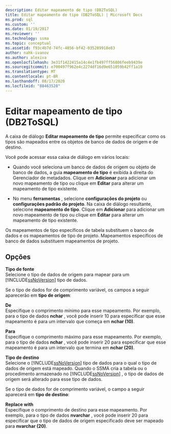 ```yaml
---
description: Editar mapeamento de tipo (DB2ToSQL)
title: Editar mapeamento de tipo (DB2ToSQL) | Microsoft Docs
ms.prod: sql
ms.custom: ''
ms.date: 01/19/2017
ms.reviewer: ''
ms.technology: ssma
ms.topic: conceptual
ms.assetid: f93c4b7d-74fc-4856-bf42-035289918e83
author: nahk-ivanov
ms.author: alexiva
ms.openlocfilehash: 3e31f1422415a14c4e1fb497ff56806feeb9439e
ms.sourcegitcommit: e700497f962e4c2274df16d9e651059b42ff1a10
ms.translationtype: MT
ms.contentlocale: pt-BR
ms.lasthandoff: 08/17/2020
ms.locfileid: "88463528"
---
```

# <a name="edit-type-mapping-db2tosql"></a>Editar mapeamento de tipo (DB2ToSQL)
A caixa de diálogo **Editar mapeamento de tipo** permite especificar como os tipos são mapeados entre os objetos de banco de dados de origem e de destino.  
  
Você pode acessar essa caixa de diálogo em vários locais:  
  
-   Quando você seleciona um banco de dados de origem ou objeto de banco de dados, a guia **mapeamento de tipo** é exibida à direita do Gerenciador de metadados. Clique em **Adicionar** para adicionar um novo mapeamento de tipo ou clique em **Editar** para alterar um mapeamento de tipo existente.  
  
-   No menu **ferramentas** , selecione **configurações do projeto** ou **configurações padrão do projeto**. Na caixa de diálogo resultante, selecione **mapeamento de tipo**. Clique em **Adicionar** para adicionar um novo mapeamento de tipo ou clique em **Editar** para alterar um mapeamento de tipo existente.  
  
Os mapeamentos de tipo específicos de tabela substituem o banco de dados e os mapeamentos de tipo de projeto. Mapeamentos específicos de banco de dados substituem mapeamentos de projeto.  
  
## <a name="options"></a>Opções  
**Tipo de fonte**  
Selecione o tipo de dados de origem para mapear para um [!INCLUDE[ssNoVersion](../../includes/ssnoversion-md.md)] tipo de dados.  
  
Se o tipo de dados for de comprimento variável, os campos a seguir aparecerão em **tipo de origem**:  
  
**De**  
Especifique o comprimento mínimo para esse mapeamento. Por exemplo, para o tipo de dados **nchar** , você pode inserir 10 para especificar que esse mapeamento é para um intervalo que começa em **nchar (10)**.  
  
**Para**  
Especifique o comprimento máximo para esse mapeamento. Por exemplo, para o tipo de dados **nchar** , você pode inserir 20 para especificar que esse mapeamento é para um intervalo que termina em **nchar (20)**.  
  
**Tipo de destino**  
Selecione o [!INCLUDE[ssNoVersion](../../includes/ssnoversion-md.md)] tipo de dados para o qual o tipo de dados de origem está mapeado. Quando o SSMA cria a tabela ou o procedimento armazenado no [!INCLUDE[ssNoVersion](../../includes/ssnoversion-md.md)] , o tipo de dados de origem será alterado para esse tipo de dados.  
  
Se o tipo de dados for de comprimento variável, o campo a seguir aparecerá em **tipo de destino**:  
  
**Replace with**  
Especifique o comprimento de destino para esse mapeamento. Por exemplo, para o tipo de dados **nvarchar** , você pode inserir 20 para especificar que o tipo de dados de origem especificado deve ser mapeado para **nvarchar (20)**.  
  
